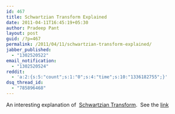 ```yaml
---
id: 467
title: Schwartzian Transform Explained
date: 2011-04-11T16:45:19+05:30
author: Pradeep Pant
layout: post
guid: /?p=467
permalink: /2011/04/11/schwartzian-transform-explained/
jabber_published:
  - "1302520522"
email_notification:
  - "1302520524"
reddit:
  - 'a:2:{s:5:"count";s:1:"0";s:4:"time";s:10:"1336182755";}'
dsq_thread_id:
  - "785896468"
---
```

An interesting explanation of  [Schwartzian Transform](http://en.wikipedia.org/wiki/Schwartzian_transform).  See the [link](http://curiosityhealsthecat.blogspot.com/2010/11/schwartzian-transform-explained.html)